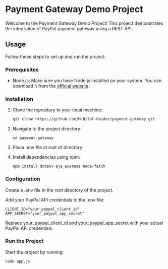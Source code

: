 # Payment Gateway Demo Project

Welcome to the Payment Gateway Demo Project! This project demonstrates the integration of PayPal payment gateway using a REST API.

## Usage

Follow these steps to set up and run the project:

### Prerequisites

- Node.js: Make sure you have Node.js installed on your system. You can download it from the [official website](https://nodejs.org/).

### Installation

1. Clone the repository to your local machine:

   ```bash
   git clone https://github.com/M-Bilal-Haider/payment-gateway.git
   ```

2. Navigate to the project directory:
    ```
    cd payment-gateway
    ```

3. Place .env file at root of directory

4. Install dependencies using npm:
    ```
    npm install dotenv ejs express node-fetch
    ```

### Configuration

Create a .env file in the root directory of the project.

Add your PayPal API credentials to the .env file:


```
CLIENT_ID="your_paypal_client_id"
APP_SECRET="your_paypal_app_secret"
```

Replace your_paypal_client_id and your_paypal_app_secret with your actual PayPal API credentials.

### Run the Project

Start the project by running:

```
node app.js
```
